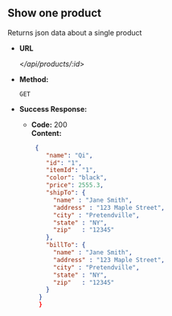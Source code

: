 **Show one product**
----
Returns json data about a single product

* **URL**

  <_/api/products/:id_>

* **Method:**

  `GET` 

* **Success Response:**

  * **Code:** 200 <br />
    **Content:** 
    ```json
     {
        "name": "Qi",
        "id": "1",
        "itemId": "1",
        "color": "black",
        "price": 2555.3,
        "shipTo": {
          "name" : "Jane Smith",
          "address" : "123 Maple Street",
          "city" : "Pretendville",
          "state" : "NY",
          "zip"   : "12345"
        },
        "billTo": {
          "name" : "Jane Smith",
          "address" : "123 Maple Street",
          "city" : "Pretendville",
          "state" : "NY",
          "zip"   : "12345"
        }
      }
      }
    
    ```
 